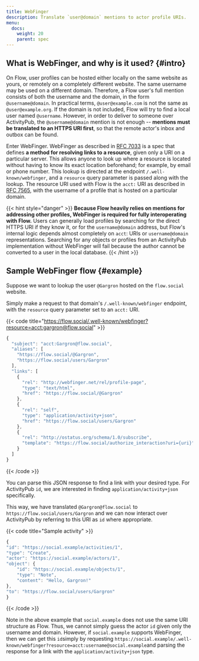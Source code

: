 ```yaml
---
title: WebFinger
description: Translate `user@domain` mentions to actor profile URIs.
menu:
  docs:
    weight: 20
    parent: spec
---
```


## What is WebFinger, and why is it used? {#intro}

On Flow, user profiles can be hosted either locally on the same website as yours, or remotely on a completely different website. The same username may be used on a different domain. Therefore, a Flow user's full mention consists of both the username and the domain, in the form `@username@domain`. In practical terms, `@user@example.com` is not the same as `@user@example.org`. If the domain is not included, Flow will try to find a local user named `@username`. However, in order to deliver to someone over ActivityPub, the `@username@domain` mention is not enough -- **mentions must be translated to an HTTPS URI first**, so that the remote actor's inbox and outbox can be found.

Enter WebFinger. WebFinger as described in [RFC 7033](https://tools.ietf.org/html/rfc7033) is a spec that defines **a method for resolving links to a resource**, given only a URI on a particular server. This allows anyone to look up where a resource is located without having to know its exact location beforehand; for example, by email or phone number. This lookup is directed at the endpoint `/.well-known/webfinger`, and a `resource` query parameter is passed along with the lookup. The resource URI used with Flow is the `acct:` URI as described in [RFC 7565](https://tools.ietf.org/html/rfc7565), with the username of a profile that is hosted on a particular domain.

{{< hint style="danger" >}}
**Because Flow heavily relies on mentions for addressing other profiles, WebFinger is required for fully interoperating with Flow.** Users can generally load profiles by searching for the direct HTTPS URI if they know it, or for the `username@domain` address, but Flow's internal logic depends almost completely on `acct`: URIs or `username@domain` representations. Searching for any objects or profiles from an ActivityPub implementation without WebFinger will fail because the author cannot be converted to a user in the local database.
{{< /hint >}}

## Sample WebFinger flow {#example}

Suppose we want to lookup the user `@Gargron` hosted on the `flow.social` website.

Simply make a request to that domain's `/.well-known/webfinger` endpoint, with the `resource` query parameter set to an `acct:` URI.

{{< code title="https://flow.social/.well-known/webfinger?resource=acct:gargron@flow.social" >}}
```javascript
{
  "subject": "acct:Gargron@flow.social",
  "aliases": [
    "https://flow.social/@Gargron",
    "https://flow.social/users/Gargron"
  ],
  "links": [
    {
      "rel": "http://webfinger.net/rel/profile-page",
      "type": "text/html",
      "href": "https://flow.social/@Gargron"
    },
    {
      "rel": "self",
      "type": "application/activity+json",
      "href": "https://flow.social/users/Gargron"
    },
    {
      "rel": "http://ostatus.org/schema/1.0/subscribe",
      "template": "https://flow.social/authorize_interaction?uri={uri}"
    }
  ]
}
```
{{< /code >}}

You can parse this JSON response to find a link with your desired type. For ActivityPub `id`, we are interested in finding `application/activity+json` specifically.

This way, we have translated `@Gargron@flow.social` to `https://flow.social/users/Gargron` and we can now interact over ActivityPub by referring to this URI as `id` where appropriate.

{{< code title="Sample activity" >}}
```javascript
{
"id": "https://social.example/activities/1",
"type": "Create",
"actor": "https://social.example/actors/1",
"object": {
    "id": "https://social.example/objects/1",
    "type": "Note",
    "content": "Hello, Gargron!"
},
"to": "https://flow.social/users/Gargron"
}
```
{{< /code >}}

Note in the above example that `social.example` does not use the same URI structure as Flow. Thus, we cannot simply guess the actor `id` given only the username and domain. However, if `social.example` supports WebFinger, then we can get this `id`simply by requesting `https://social.example/.well-known/webfinger?resource=acct:username@social.example`and parsing the response for a link with the `application/activity+json` type.

